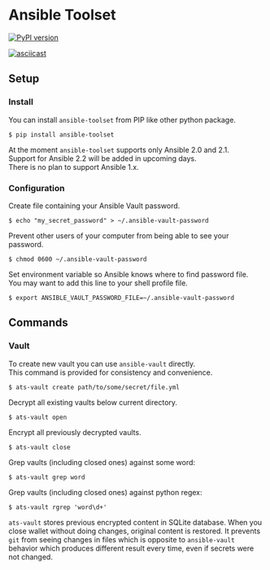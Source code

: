 # Ansible Toolset
[![PyPI version](https://badge.fury.io/py/ansible-toolset.svg)](https://badge.fury.io/py/ansible-toolset)

[![asciicast](https://asciinema.org/a/91811.png)](https://asciinema.org/a/91811)

## Setup
### Install
You can install `ansible-toolset` from PIP like other python package.
```
$ pip install ansible-toolset
```

At the moment `ansible-toolset` supports only Ansible 2.0 and 2.1.  
Support for Ansible 2.2 will be added in upcoming days.  
There is no plan to support Ansible 1.x.

### Configuration

Create file containing your Ansible Vault password.
```
$ echo "my_secret_password" > ~/.ansible-vault-password
```

Prevent other users of your computer from being able to see your password.
```
$ chmod 0600 ~/.ansible-vault-password
```

Set environment variable so Ansible knows where to find password file.  
You may want to add this line to your shell profile file.
```
$ export ANSIBLE_VAULT_PASSWORD_FILE=~/.ansible-vault-password
```

## Commands
### Vault

To create new vault you can use `ansible-vault` directly.  
This command is provided for consistency and convenience.
```
$ ats-vault create path/to/some/secret/file.yml
```


Decrypt all existing vaults below current directory.
```
$ ats-vault open
```

Encrypt all previously decrypted vaults.
```
$ ats-vault close
```

Grep vaults (including closed ones) against some word:
```
$ ats-vault grep word
```

Grep vaults (including closed ones) against python regex:
```
$ ats-vault rgrep 'word\d+'
```

`ats-vault` stores previous encrypted content in SQLite database.
When you close wallet without doing changes, original content is restored.
It prevents `git` from seeing changes in files which is opposite to `ansible-vault` behavior
which produces different result every time, even if secrets were not changed.
